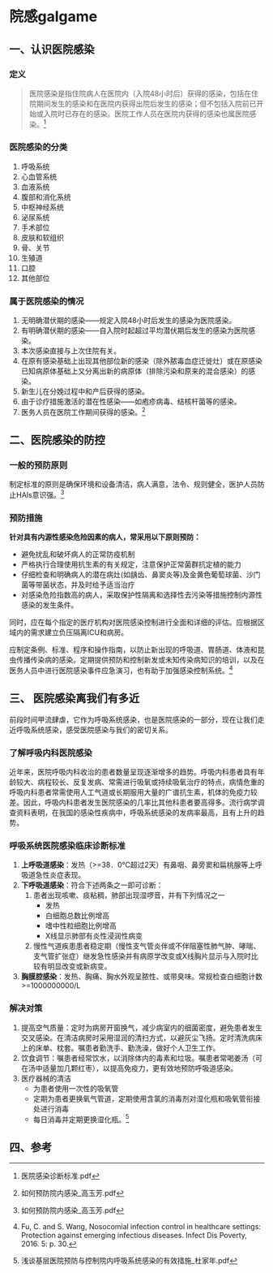 # 院感galgame

## 一、认识医院感染

### 定义

> 医院感染是指住院病人在医院内（入院48小时后）获得的感染，包括在住院期间发生的感染和在医院内获得出院后发生的感染；但不包括入院前已开始或入院时已存在的感染。医院工作人员在医院内获得的感染也属医院感染。[^1]

### 医院感染的分类

1. 呼吸系统
2. 心血管系统
3. 血液系统
4. 腹部和消化系统
5. 中枢神经系统
6. 泌尿系统
7. 手术部位
8. 皮肤和软组织
9. 骨、关节
10. 生殖道
11. 口腔
12. 其他部位

### 属于医院感染的情况

1. 无明确潜伏期的感染——规定入院48小时后发生的感染为医院感染。
2. 有明确潜伏期的感染——自入院时起超过平均潜伏期后发生的感染为医院感染。
3. 本次感染直接与上次住院有关。
4. 在原有感染基础上出现其他部位新的感染（除外脓毒血症迁徙灶）或在原感染已知病原体基础上又分离出新的病原体（排除污染和原来的混合感染）的感染。
5. 新生儿在分娩过程中和产后获得的感染。
6. 由于诊疗措施激活的潜在性感染——如疱疹病毒、结核杆菌等的感染。
7. 医务人员在医院工作期间获得的感染。[^2]

## 二、医院感染的防控

### 一般的预防原则

制定标准的原则是确保环境和设备清洁，病人满意，法令、规则健全，医护人员防止HAIs意识强。[^2]

### 预防措施

**针对具有内源性感染危险因素的病人，常采用以下原则预防：**

- 避免扰乱和破坏病人的正常防疫机制
- 严格执行合理使用抗生素的有关规定，注意保护正常菌群抗定植的能力
- 仔细检查和明确病人的潜在病灶(如龋齿、鼻窦炎等)及金黄色葡萄球菌、沙门菌等带菌状态，并及时给予适当治疗
- 对感染危险指数高的病人，采取保护性隔离和选择性去污染等措施控制内源性感染的发生条件。

同时，应在每个指定的医疗机构对医院感染控制进行全面和详细的评估。应根据区域内的需求建立负压隔离ICU和病房。

应制定条例、标准、程序和操作指南，以防止新出现的呼吸道、胃肠道、体液和昆虫传播传染病的感染。定期提供预防和控制新发或未知传染病知识的培训，以及在医务人员中进行医院感染事件应急演习，也有助于加强感染控制系统。[^3]

## 三、 医院感染离我们有多近

前段时间甲流肆虐，它作为呼吸系统感染，也是医院感染的一部分，现在让我们走近呼吸系统感染，感受医院感染与我们的密切关系。

### 了解呼吸内科医院感染

近年来，医院呼吸内科收治的患者数量呈现逐渐增多的趋势。呼吸内科患者具有年龄较大、病程较长、反复发病、常需进行吸氧或持续吸氧治疗的特点，病情危重的呼吸内科患者常需使用人工气道或长期服用大量的广谱抗生素，机体的免疫力较差。因此，呼吸内科患者发生医院感染的几率比其他科患者要高得多。流行病学调查资料表明，在我国的感染性疾病中，呼吸系统感染的发病率最高，且有上升的趋势。

### 呼吸系统医院感染临床诊断标准

1. **上呼吸道感染**：发热（>=38．0℃超过2天）有鼻咽、鼻旁窦和扁桃腺等上呼吸道急性炎症表现。
2. **下呼吸道感染**：符合下述两条之一即可诊断：
    1. 患者出现咳嗽、痰粘稠，肺部出现湿啰音，并有下列情况之一
       - 发热
       - 白细胞总数比例增高
       - 嗜中性粒细胞比例增高
       - X线显示肺部有炎性浸润性病变
    2. 慢性气道疾患患者稳定期（慢性支气管炎伴或不伴阻塞性肺气肿、哮喘、支气管扩张症）继发急性感染并有病原学改变或X线胸片显示与入院时比较有明显改变或新病变。
3. **胸膜腔感染**：发热、胸痛、胸水外观呈脓性、或带臭味。常规检查白细胞计数>=1000000000/L

### 解决对策

1. 提高空气质量：定时为病房开窗换气，减少病室内的细菌密度，避免患者发生交叉感染。在清洁病房时采用湿润的清扫方式，以避灰尘飞扬。定时清洗病床上的床单、枕套。嘱患者勤洗手、勤洗澡，做好个人卫生工作。
2. 饮食调节：嘱患者经常饮水，以消除体内的毒素和垃圾。嘱患者常喝姜汤（可在汤中适量加几颗红枣），以提高免疫力，更有效地预防呼吸道感染。
3. 医疗器械的清洁
   - 为患者使用一次性的吸氧管
   - 定期为患者更换氧气管道，定期使用含氯的消毒剂对湿化瓶和吸氧管衔接处进行消毒
   - 每日消毒并定期更换湿化瓶。[^4]

## 四、参考

[^1]: 医院感染诊断标准.pdf
[^2]: 如何预防院内感染_高玉芳.pdf
[^3]: ​Fu, C. and S. Wang, Nosocomial infection control in healthcare settings: Protection against emerging infectious diseases. Infect Dis Poverty, 2016. 5: p. 30.
[^4]: 浅谈基层医院预防与控制院内呼吸系统感染的有效措施_杜家年.pdf
